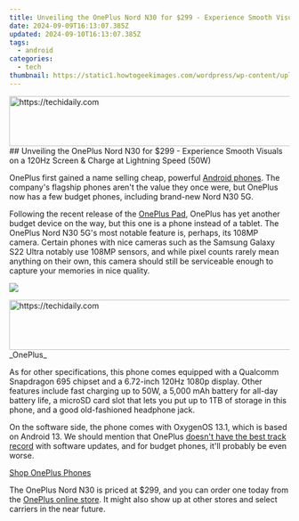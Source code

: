 ```yaml
---
title: Unveiling the OnePlus Nord N30 for $299 - Experience Smooth Visuals on a 120Hz Screen & Charge at Lightning Speed (50W)
date: 2024-09-09T16:13:07.385Z
updated: 2024-09-10T16:13:07.385Z
tags:
  - android
categories:
  - tech
thumbnail: https://static1.howtogeekimages.com/wordpress/wp-content/uploads/2023/05/OnePlus-Nord-N30-1-1.jpg
---
```


<!-- affiliate ads begin -->
<a href="https://appsumo.8odi.net/c/5597632/2128842/7443" target="_top" id="2128842">
  <img src="//a.impactradius-go.com/display-ad/7443-2128842" border="0" alt="https://techidaily.com" width="600" height="90"/>
</a>
<img height="0" width="0" src="https://appsumo.8odi.net/i/5597632/2128842/7443" style="position:absolute;visibility:hidden;" border="0" />
<!-- affiliate ads end -->
## Unveiling the OnePlus Nord N30 for $299 - Experience Smooth Visuals on a 120Hz Screen & Charge at Lightning Speed (50W)

OnePlus first gained a name selling cheap, powerful [Android phones](https://twitter-videos.techidaily.com/hot-takes-highlight-twitters-trending-topics-for-2024/). The company's flagship phones aren't the value they once were, but OnePlus now has a few budget phones, including brand-new Nord N30 5G.

 Following the recent release of the [OnePlus Pad](https://graphic-issues.techidaily.com/expertise-meets-simplicity-effortless-graphic-driver-update-on-windows-os/), OnePlus has yet another budget device on the way, but this one is a phone instead of a tablet. The OnePlus Nord N30 5G's most notable feature is, perhaps, its 108MP camera. Certain phones with nice cameras such as the Samsung Galaxy S22 Ultra notably use 108MP sensors, and while pixel counts rarely mean anything on their own, this camera should still be serviceable enough to capture your memories in nice quality.

![](https://static1.howtogeekimages.com/wordpress/wp-content/uploads/2023/05/OnePlus-Nord-N30-5G-Image.jpg) 

<!-- affiliate ads begin -->
<a href="https://unicoeye.pxf.io/c/5597632/2134489/18498" target="_top" id="2134489">
  <img src="//a.impactradius-go.com/display-ad/18498-2134489" border="0" alt="https://techidaily.com" width="728" height="90"/>
</a>
<img height="0" width="0" src="https://unicoeye.pxf.io/i/5597632/2134489/18498" style="position:absolute;visibility:hidden;" border="0" />
<!-- affiliate ads end -->
_OnePlus_

 As for other specifications, this phone comes equipped with a Qualcomm Snapdragon 695 chipset and a 6.72-inch 120Hz 1080p display. Other features include fast charging up to 50W, a 5,000 mAh battery for all-day battery life, a microSD card slot that lets you put up to 1TB of storage in this phone, and a good old-fashioned headphone jack.

 On the software side, the phone comes with OxygenOS 13.1, which is based on Android 13\. We should mention that OnePlus [doesn't have the best track record](https://www.theverge.com/2022/11/30/23484102/oneplus-android-updates-2023-phones-extends-support-period-select-models) with software updates, and for budget phones, it'll probably be even worse.

[Shop OnePlus Phones](https://onepluscom.pxf.io/c/5597632/916678/12532?subId1=UUhtgUeUpU201585&subId2=ehtg&u=https%3A%2F%2Fwww.oneplus.com%2Fus%2Fstore%2Fphone) 

 The OnePlus Nord N30 is priced at $299, and you can order one today from the [OnePlus online store](https://onepluscom.pxf.io/c/5597632/916678/12532?subId1=UUhtgUeUpU201585&subId2=ehtg&u=https%3A%2F%2Fwww.oneplus.com%2Fus%2Fstore%2Fphone). It might also show up at other stores and select carriers in the near future.

<ins class="adsbygoogle"
     style="display:block"
     data-ad-format="autorelaxed"
     data-ad-client="ca-pub-7571918770474297"
     data-ad-slot="1223367746"></ins>



<ins class="adsbygoogle"
     style="display:block"
     data-ad-client="ca-pub-7571918770474297"
     data-ad-slot="8358498916"
     data-ad-format="auto"
     data-full-width-responsive="true"></ins>


